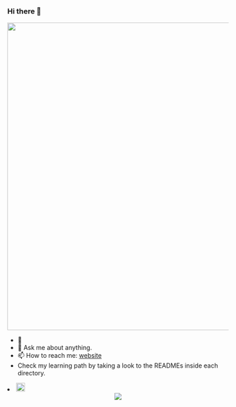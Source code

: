 ### Hi there 👋

<div align="center">
  <a target="_blank" rel="noopener noreferrer"        href="https://camo.githubusercontent.com/e4a569755580f96dce0e6d65bc761e0d9aef0fecae524ec73a1b0be60fc934fa/68747470733a2f2f7777772e6d79676f2e67652f75706c6f6164732f6   26c6f672f313538343032333739352e6a7067"><img     src="https://camo.githubusercontent.com/e4a569755580f96dce0e6d65bc761e0d9aef0fecae524ec73a1b0be60fc934fa/68747470733a2f2f7777772e6d79676f2e67652f75706c6f6164732f626c6f672f313538343032333739352e6a7067" width="700px" data-canonical-src="https://media4.giphy.com/media/H4nUqdNomOWzJfoIa6/giphy.gif" style="max-width:100%;"></a>
</div>

- 🌱 
- 💬 Ask me about anything.
- 📫 How to reach me: [website](https://www.linkedin.com/in/all-an/)
- Check my learning path by taking a look to the READMEs inside each directory.

<li><g-emoji class="g-emoji" alias="smile" fallback-src="https://github.githubassets.com/images/icons/emoji/unicode/1f604.png"><img class="emoji" alt="smile" height="20" width="20" src="https://github.githubassets.com/images/icons/emoji/unicode/1f604.png"></g-emoji></li>

<div align="center"><a href="https://github.com/all-an/github-readme-stats">
  <img align="center" src="https://github-readme-stats.vercel.app/api?username=all-an&show_icons=true&theme=vision-friendly-dark" />
</a>
</div>


